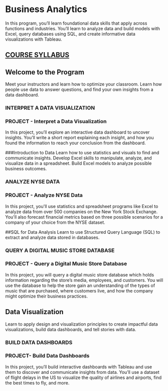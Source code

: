 # Business Analytics

In this program, you’ll learn foundational data skills that apply across functions and industries. You’ll learn to analyze data and build models with Excel, query databases using SQL, and create informative data visualizations with Tableau.

## [COURSE SYLLABUS](/Misc/Syllabus.pdf)

## Welcome to the Program
Meet your instructors and learn how to optimize your classroom. Learn how people use data to answer questions, and find your own insights from a data dashboard.
### INTERPRET A DATA VISUALIZATION
### PROJECT - Interpret a Data Visualization
In this project, you’ll explore an interactive data dashboard to uncover insights. You’ll write a short report explaining each insight, and how you found the information to reach your conclusion from the dashboard.

###Introduction to Data
Learn how to use statistics and visuals to find and communicate insights. Develop Excel skills to manipulate, analyze, and visualize data in a spreadsheet. Build Excel models to analyze possible business outcomes.
### ANALYZE NYSE DATA
### PROJECT - Analyze NYSE Data
In this project, you'll use statistics and spreadsheet programs like Excel to analyze data from over 500 companies on the New York Stock Exchange. You'll also forecast financial metrics based on three possible scenarios for a company of your choice from the NYSE dataset.

##SQL for Data Analysis
Learn to use Structured Query Language (SQL) to extract and analyze data stored in databases.
### QUERY A DIGITAL MUSIC STORE DATABASE
### PROJECT - Query a Digital Music Store Database
In this project, you will query a digital music store database which holds information regarding the store’s media, employees, and customers. You will use the database to help the store gain an understanding of the types of music that are purchased, where customers live, and how the company might optimize their business practices.

## Data Visualization
Learn to apply design and visualization principles to create impactful data visualizations, build data dashboards, and tell stories with data.
### BUILD DATA DASHBOARDS
### PROJECT- Build Data Dashboards
In this project, you’ll build interactive dashboards with Tableau and use them to discover and communicate insights from data. You’ll use a dataset of flight delays in the US to visualize the quality of airlines and airports, find the best times to fly, and more.
